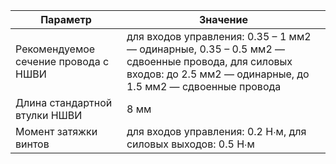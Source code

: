 | Параметр                                                                       | Значение                                                                                                                                                                                                                                                             |
|--------------------------------------------------------------------------------|----------------------------------------------------------------------------------------------------------------------------------------------------------------------------------------------------------------------------------------------------------------------|
| Рекомендуемое сечение провода с НШВИ                                           | для входов управления: 0.35 – 1 мм2 — одинарные, 0.35 – 0.5 мм2 — сдвоенные провода,  для силовых входов:  до 2.5 мм2 — одинарные, до 1.5 мм2 — сдвоенные провода                                                                                                    |
| Длина стандартной втулки НШВИ                                                  | 8 мм                                                                                                                                                                                                                                                                 |
| Момент затяжки винтов                                                          | для входов управления: 0.2 Н∙м, для силовых выходов: 0.5 Н∙м                                                                                                                                                                                                         |
